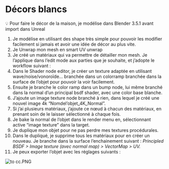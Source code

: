# Décors blancs

<aside>
💡 Pour faire le décor de la maison, je modélise dans Blender 3.5.1 avant import dans Unreal

</aside>

1. Je modélise en utilisant des shape très simple pour pouvoir les modifier facilement si jamais et avoir une idée de décor au plus vite. 
2. Je Unwrap mon mesh en smart UV unwrap
3. Je créé un matériaux qui va permettre de détailler mon mesh. Je l’applique  dans l’edit mode aux parties que je souhaite, et j’adopte le workflow suivant :
4. Dans le Shader node editor, je créer un texture adaptée en utilisant wave/noise/vonoroïde… branchée dans un colorramp branchée dans la surface de l’objet pour pouvoir la voir facilement.
5. Ensuite je branche le color ramp dans un bump node, lui même branché dans la normal d’un principal bsdf shader, avec une color base blanche. 
6. J’ajoute un image texture node branché à rien, dans lequel je créé une nouvel image 4k “Nomdel’objet_4K_Normal”.
7. Si j’ai plusieurs matériaux, j’ajoute ce nœud à chacun des matériaux, en prenant soin de le laisser sélectionné à chaque fois.
8. Je bake la normal de l’objet dans le render menu en, sélectionnant active “image texture” dans la target.
9. Je duplique mon objet pour ne pas perdre mes textures procédurales.
10. Dans le dupliqué, je supprime tous les matériaux pour en créer un nouveau. Je branche dans la surface l’enchainement suivant : *Principled BSDF > Image texture (avec normal map) > VectorMap > UV.*
11. Je peux exporter l’objet avec les réglages suivants : 

![to cc.PNG](De%CC%81cors%20blancs%202d0dc24e0dfe465da1e9a3e942f4ea6b/to_cc.png)